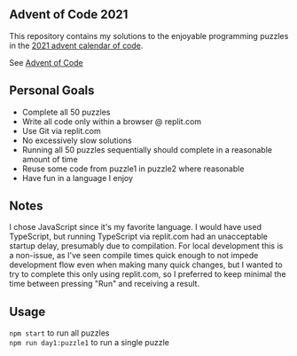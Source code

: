 ## Advent of Code 2021

This repository contains my solutions to the enjoyable programming puzzles in the [2021 advent calendar of code](https://adventofcode.com/2021).

See [Advent of Code](https://adventofcode.com/2021/about)

## Personal Goals

- Complete all 50 puzzles
- Write all code only within a browser @ replit.com
- Use Git via replit.com
- No excessively slow solutions
- Running all 50 puzzles sequentially should complete in a reasonable amount of time
- Reuse some code from puzzle1 in puzzle2 where reasonable
- Have fun in a language I enjoy

## Notes

I chose JavaScript since it's my favorite language.
I would have used TypeScript, but running TypeScript via replit.com had an unacceptable
startup delay, presumably due to compilation. For local development this is a non-issue,
as I've seen compile times quick enough to not impede development flow even when making
many quick changes, but I wanted to try to complete this only using replit.com, 
so I preferred to keep minimal the time between pressing "Run" and receiving a result.

## Usage

`npm start` to run all puzzles  
`npm run day1:puzzle1` to run a single puzzle
